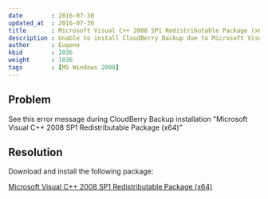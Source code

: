 ```yaml
---
date        : 2016-07-30
updated_at  : 2016-07-30
title       : Microsoft Visual C++ 2008 SP1 Redistributable Package (x64) required
description : Unable to install CloudBerry Backup due to Microsoft Visual C++ 2008 SP1 package
author      : Eugene
kbid        : 1036
weight      : 1036
tags        : [MS Windows 2008]
---
```


## Problem

See this error message during CloudBerry Backup installation "Microsoft Visual C++ 2008 SP1 Redistributable Package (x64)"

## Resolution

Download and install the following package:

[Microsoft Visual C++ 2008 SP1 Redistributable Package (x64)](http://www.microsoft.com/en-us/download/details.aspx?id=2092)

